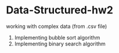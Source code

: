 # Data-Structured-hw2

working with complex data (from .csv file)

1. Implementing bubble sort algorithm
2. Implementing binary search algorithm
